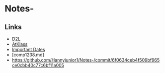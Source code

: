 # Notes-
## Links
- [D2L](https://learn.georgebrown.ca)
- [AtKlass](https://app.atklass.com)
- [Important Dates](https://www.georgebrown.ca/current-students/important-dates?term=27246&category=131)
- [comp1238.md]
- https://github.com/Hannyjunior1/Notes-/commit/6f0634ceb4f509bf965ce0cbb40c77c6bf11a005

